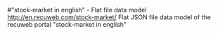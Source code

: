 #"stock-market‎ in english" - Flat file data model
http://en.recuweb.com/stock-market‎/
Flat JSON file data model of the recuweb portal "stock-market‎ in english"
